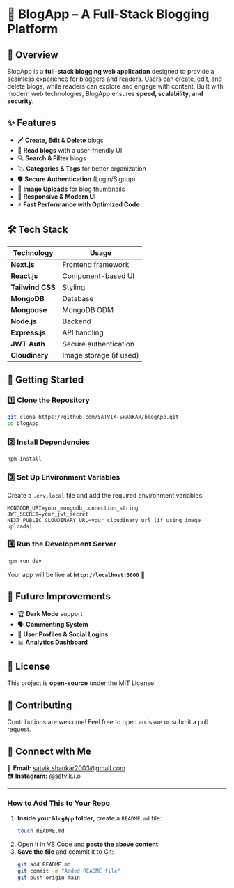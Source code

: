 # 📝 BlogApp – A Full-Stack Blogging Platform  

## 🚀 Overview  
BlogApp is a **full-stack blogging web application** designed to provide a seamless experience for bloggers and readers. Users can create, edit, and delete blogs, while readers can explore and engage with content. Built with modern web technologies, BlogApp ensures **speed, scalability, and security**.

## ✨ Features  
- 🖊 **Create, Edit & Delete** blogs  
- 📖 **Read blogs** with a user-friendly UI  
- 🔍 **Search & Filter** blogs  
- 🏷 **Categories & Tags** for better organization  
- 🛡 **Secure Authentication** (Login/Signup)  
- 📸 **Image Uploads** for blog thumbnails  
- 🎨 **Responsive & Modern UI**  
- ⚡ **Fast Performance with Optimized Code**  

## 🛠 Tech Stack  
| **Technology** | **Usage** |
|--------------|------------|
| **Next.js** | Frontend framework |
| **React.js** | Component-based UI |
| **Tailwind CSS** | Styling |
| **MongoDB** | Database |
| **Mongoose** | MongoDB ODM |
| **Node.js** | Backend |
| **Express.js** | API handling |
| **JWT Auth** | Secure authentication |
| **Cloudinary** | Image storage (if used) |

## 🚀 Getting Started  

### 1️⃣ **Clone the Repository**  
```sh
git clone https://github.com/SATVIK-SHANKAR/blogApp.git
cd blogApp
```

### 2️⃣ **Install Dependencies**  
```sh
npm install
```

### 3️⃣ **Set Up Environment Variables**  
Create a `.env.local` file and add the required environment variables:  
```env
MONGODB_URI=your_mongodb_connection_string
JWT_SECRET=your_jwt_secret
NEXT_PUBLIC_CLOUDINARY_URL=your_cloudinary_url (if using image uploads)
```

### 4️⃣ **Run the Development Server**  
```sh
npm run dev
```
Your app will be live at **`http://localhost:3000`** 🚀  

## 🎯 Future Improvements  
- 🏆 **Dark Mode** support  
- 🗣 **Commenting System**  
- 👥 **User Profiles & Social Logins**  
- 📊 **Analytics Dashboard**  

## 📜 License  
This project is **open-source** under the MIT License.  

## 🤝 Contributing  
Contributions are welcome! Feel free to open an issue or submit a pull request.  

## 🔗 Connect with Me  
📧 **Email:** satvik.shankar2003@gmail.com  
📷 **Instagram:** [@satvik.i.o](https://www.instagram.com/satvik.i.o/)  

---

### **How to Add This to Your Repo**  
1. **Inside your `blogApp` folder**, create a `README.md` file:  
   ```sh
   touch README.md
   ```
2. Open it in VS Code and **paste the above content**.  
3. **Save the file** and commit it to Git:  
   ```sh
   git add README.md
   git commit -m "Added README file"
   git push origin main
   ```
